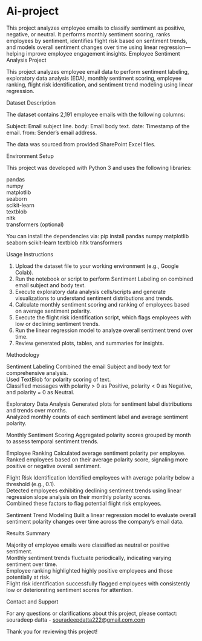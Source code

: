 # Ai-project
This project analyzes employee emails to classify sentiment as positive, negative, or neutral. It performs monthly sentiment scoring, ranks employees by sentiment, identifies flight risk based on sentiment trends, and models overall sentiment changes over time using linear regression—helping improve employee engagement insights.
Employee Sentiment Analysis Project

This project analyzes employee email data to perform sentiment labeling, exploratory data analysis (EDA), monthly sentiment scoring, employee ranking, flight risk identification, and sentiment trend modeling using linear regression.

 Dataset Description

The dataset contains 2,191 employee emails with the following columns:

Subject: Email subject line.
body: Email body text.
date: Timestamp of the email.
from: Sender’s email address.

The data was sourced from provided SharePoint Excel files.


 Environment Setup

This project was developed with Python 3 and uses the following libraries:

 pandas  
 numpy  
 matplotlib  
 seaborn  
 scikit-learn  
 textblob  
 nltk  
 transformers (optional)

You can install the dependencies via:
pip install pandas numpy matplotlib seaborn scikit-learn textblob nltk transformers


 Usage Instructions

1. Upload the dataset file to your working environment (e.g., Google Colab).  
2. Run the notebook or script to perform Sentiment Labeling on combined email subject and body text.  
3. Execute exploratory data analysis cells/scripts and generate visualizations to understand sentiment distributions and trends.  
4. Calculate monthly sentiment scoring and ranking of employees based on average sentiment polarity.  
5. Execute the flight risk identification script, which flags employees with low or declining sentiment trends.  
6. Run the linear regression model to analyze overall sentiment trend over time.  
7. Review generated plots, tables, and summaries for insights.



 Methodology

 Sentiment Labeling
 Combined the email Subject and body text for comprehensive analysis.  
 Used TextBlob for polarity scoring of text.  
 Classified messages with polarity > 0 as Positive, polarity < 0 as Negative, and polarity = 0 as Neutral.

 Exploratory Data Analysis
 Generated plots for sentiment label distributions and trends over months.  
 Analyzed monthly counts of each sentiment label and average sentiment polarity.

 Monthly Sentiment Scoring
 Aggregated polarity scores grouped by month to assess temporal sentiment trends.

 Employee Ranking
 Calculated average sentiment polarity per employee.  
 Ranked employees based on their average polarity score, signaling more positive or negative overall sentiment.

 Flight Risk Identification
 Identified employees with average polarity below a threshold (e.g., 0.1).  
 Detected employees exhibiting declining sentiment trends using linear regression slope analysis on their monthly polarity scores.  
 Combined these factors to flag potential flight risk employees.

 Sentiment Trend Modeling
 Built a linear regression model to evaluate overall sentiment polarity changes over time across the company’s email data.

 Results Summary

 Majority of employee emails were classified as neutral or positive sentiment.  
 Monthly sentiment trends fluctuate periodically, indicating varying sentiment over time.  
 Employee ranking highlighted highly positive employees and those potentially at risk.  
 Flight risk identification successfully flagged employees with consistently low or deteriorating sentiment scores for attention.


 Contact and Support

For any questions or clarifications about this project, please contact:  
souradeep datta - souradeepdatta222@gmail.com.com

Thank you for reviewing this project!

